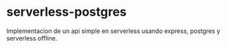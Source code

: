 # serverless-postgres
Implementacion de un api simple en serverless usando express, postgres y serverless offline.
